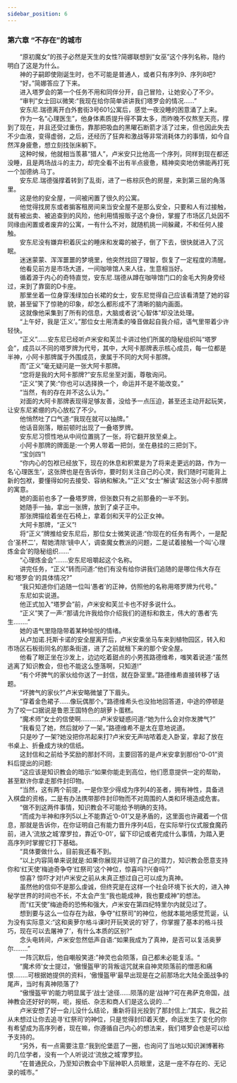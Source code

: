 ```yaml
---
sidebar_position: 6
---
```

### 第六章  “不存在”的城市  


　　“原初魔女”的孩子必然是天生的女性?简娜联想到“女巫”这个序列名称，隐约明白了这是为什么。  
　　神的子嗣即使刚诞生时，也不可能是普通人，或者只有序列9、序列8吧?  
　　“好。”简娜答应了下来。  
　　进入塔罗会的第一个任务不用和同伴分开，自己冒险，让她安心了不少。  
　　“审判”女士回以微笑:“我现在给你简单讲讲我们塔罗会的情况……”  
　　安东尼.瑞德离开白外套街3号601公寓后，感觉一夜没睡的困意涌了上来。  
　　作为一名“心理医生”，他身体素质提升得不算太多，而昨晚不仅熬至天亮，撑到了现在，并且还受过重伤，靠那把吸血的黑曜石断箭才活了过来，但也因此失去不少血液，变得虚弱，之后，还经历了狂奔和激战等非常消耗体力的事情，如今自然浑身疲惫，想立刻找张床躺下。  
　　这种时候，他就相当羡慕“猎人”，卢米安只比他高一个序列，同样到现在都还没睡，且是两场战斗的主力，却完全看不出有半点疲惫，精神奕奕地仿佛能再打死一个加德纳.马丁。  
　　安东尼.瑞德强撑着转到了乱街，进了一栋棕灰色的房屋，来到第三层的角落里。  
　　这是他的安全屋，一间被闲置了很久的公寓。  
　　他觉得找房东或者掮客租房间来当安全屋不是那么安全，只要和人有过接触，就有被出卖、被追查到的风险，他利用情报贩子这个身份，掌握了市场区几处因不同缘由闲置或者废弃的公寓，一有什么不对，就随机挑一间躲藏，不和任何人接触。  
　　安东尼没有嫌弃积着灰尘的睡床和发霉的被子，倒了下去，很快就进入了沉眠。  
　　迷迷蒙蒙、浑浑噩噩的梦境里，他突然找回了理智，恢复了一定程度的清醒。  
　　他看见前方是市场大道，一间咖啡馆人来人往，生意相当好。  
　　循着源于内心的奇特直觉，安东尼.瑞德从蹲在咖啡馆门口的金毛大狗身旁经过，来到了靠窗的D卡座。  
　　那里坐着一位身穿浅绿加白长裙的女士，安东尼觉得自己应该看清楚了她的容貌，甚至留下了惊艳的印象，却怎么都形成不了清晰的脑内画面。  
　　这就像他采集到了所有的信息，大脑或者说“心智体”却没法处理。  
　　“上午好，我是‘正义’。”那位女士用清柔的嗓音做起自我介绍，语气里带着少许轻快。  
　　“正义”……安东尼已经听卢米安和芙兰卡讲过他们所属的隐秘组织叫“塔罗会”，成员以不同的塔罗牌为代号，其中，大阿卡那牌表示核心成员，每一位都是半神，小阿卡那牌属于外围成员，隶属于不同的大阿卡那牌。  
　　而“正义”毫无疑问是一张大阿卡那牌。  
　　“您将是我的大阿卡那牌?”安东尼坐至对面，尊敬询问。  
　　“正义”笑了笑:“你也可以选择换一个，命运并不是不能改变。”  
　　“当然，有的存在并不这么认为。”  
　　对面的大阿卡那牌表现得足够友善，没给予一点压迫，甚至还主动开起玩笑，让安东尼紧绷的内心放松了不少。  
　　他悄然吐了口气道:“我现在就可以抽牌。”  
　　他话音刚落，眼前顿时出现了一叠塔罗牌。  
　　安东尼习惯性地从中间位置挑了一张，将它翻开放至桌上。  
　　小阿卡那牌的牌面是:一个男人带着一把剑，坐在悬挂的三把剑下。  
　　“宝剑四”!  
　　“你内心的包袱已经放下，现在的休息和积累是为了将来走更远的路，作为一名‘心理医生’，这张牌也是在告诉你，要时刻关注自己的心灵，我们随时可能背上新的包袱，要懂得如何去接受、容纳和解决。”“正义”女士“解读”起这张小阿卡那牌的寓意。  
　　她的面前也多了一叠塔罗牌，但张数只有之前那叠的一半不到。  
　　她随手一抽，拿出一张牌，放到了桌子正中。  
　　那张牌描绘着坐在石椅上，拿着剑和天平的公正女神。  
　　大阿卡那牌，“正义”!  
　　将“正义”牌推给安东尼后，那位女士微笑说道:“你现在的任务有两个，一是配合‘圣杯二’，帮她清除‘镜中人’，调查魔女教派的问题，二是试着接触一个叫‘心理炼金会’的隐秘组织……”  
　　“心理炼金会”…….安东尼咀嚼起这个名称。  
　　讲完任务，“正义”转而问道:“他们有没有给你讲我们追随的是哪位伟大存在和‘塔罗会’的具体情况?”  
　　“我只知道你们追随一位叫‘愚者’的正神，仿照他的名称用塔罗牌为代号。”  
　　东尼如实说道。  
　　他正式加入“塔罗会”前，卢米安和芙兰卡也不好多说什么。  
　　“正义”笑了一声:“那请允许我给你介绍我们的道标和救主，伟大的‘愚者’先生....….”  
　　她的语气里隐隐带着某种愉悦的情绪。  
　　从卢加诺.托斯卡诺的安全屋离开后，卢米安乘坐马车来到植物园区，转入和市场区石板街同名的那条街道，进了之前就租下来的那个安全屋。  
　　他看了眼正坐在沙发上，边边吃着甜点的小男孩路德维希，嗤笑着说道:“虽然逃离了知识教会，但也不能这么堕落啊，只知道!”  
　　“有个坏脾气的家伙给你送了一封信，就在卧室里。”路德维希直接转移了话题。  
　　“坏脾气的家伙?”卢米安略微皱了下眉头。  
　　“穿着金色裙子……像玩偶那个。”路德维希头也没抬地回答道，中途的停顿是为了咬一口据说是鲁恩王国特色的胡萝卜蛋糕。  
　　“魔术师”女士的信使啊.……….卢米安疑惑问道:“她为什么会对你发脾气?”  
　　“我看见了她，然后就吵了一架。”路德维希不是太在意地说道。  
　　只是吵了一架?她没把你吊起来打?卢米安无声咕哝着走入卧室，拿起了放在书桌上、折叠成方块的信纸。  
　　这封信和之前给予奖励的那封不同，主要回答的是卢米安拿到那份“0-01”资料后提出的问题:  
　　“这应该是知识教会的暗示:“如果你能走到高位，他们愿意提供一定的帮助，甚至默许你拿走那件封印物。  
　　“当然，这有两个前提，一是你至少得成为序列4的圣者，拥有神性，具备进入棋盘的资格，二是有办法携带那件封印物而不对周围的人类和环境造成危害。  
　　“做不到这两件事情，知识教会不可能给予明确的支持。  
　　“而成为半神和序列5以上不能靠近‘0-01’又是矛盾的，这里面也许藏着一个信息，那就是告诉你，在你证明自己有能力晋升序列4后，在实际举行仪式服食魔药前，进入‘流放之城’摩罗拉，靠近‘0-01’，留下印记或者完成什么事情，为踏入更高序列时掌握它打下基础。  
　　“具体要做什么，目前我还看不到。  
　　“以上内容简单来说就是:如果你展现并证明了自己的潜力，知识教会愿意支持你和‘红天使’梅迪奇争夺‘红祭司’这个神位，惊喜吗?兴奋吗?”  
　　惊喜? 惊吓才对!卢米安之前从未真正想过自己可以成为真神。  
　　虽然他的信仰不是那么虔诚，但终究是在这样一个社会环境下长大的，进入神秘学世界的时间也不长，不太会产生“我也能成神，我也要成神”的想法。  
　　而“红天使”梅迪奇的恐怖和强大，卢米安在第四纪特里尔内就见过了。  
　　想到要与这么一位存在为敌，争夺“红祭司”的神位，他就本能地感觉荒诞，认为没有实际意义:“这和奥萝尔格斗课时开玩笑说的‘好了，你掌握了基本的格斗技巧，现在可以去屠神了’，有什么本质的区别?“  
　　念头电转间，卢米安忽然低声自语:“如果我成为了真神，是否可以复活奥萝尔….….”  
　　一阵沉默后，他自嘲般笑道:”神灵也会陨落，自己都未必能复活。“  
　　“魔术师’女士提过，‘傲慢盔甲’的背叛诅咒就来自神灵陨落前的憎恶和痛恨....….可根据她提供的资料，‘傲慢盔甲’最早出现是在之前那场北大陆全面战争的尾声，当时有真神陨落了?  
　　“傲慢盔甲’的能力明显属于‘战士’途径...…陨落的是‘战神’?可在弗萨克帝国，战神教会还好好的啊，呃，报纸、杂志和商人们是这么说的....”  
　　卢米安想了好一会儿没什么结论，重新将目光投到了那封信上:“其实，我之前从未想过让你去追寻‘红祭司’的神位，只是觉得封印着天使，命运发生了变化的你有希望成为高序列者，现在嘛，你遵循自己内心的想法来，我们塔罗会也是可以给予支持的。  
　　“另外，有一点需要注意:“我到伦堡逛了一圈，也询问了当地以知识渊博著称的几位学者，没有一个人听说过‘流放之城’摩罗拉。  
　　“在普通民众，乃至知识教会中下层神职人员眼里，这是一座不存在的、无记录的城市。”  
